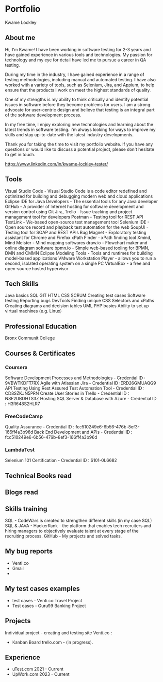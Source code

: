 # Portfolio
Kwame Lockley

## About me
Hi, I'm Kwame! 
I have been working in software testing for 2-3 years and have gained experience in various tools and technologies. My passion for technology and my eye for detail have led me to pursue a career in QA testing.

During my time in the industry, I have gained experience in a range of testing methodologies, including manual and automated testing. I have also worked with a variety of tools, such as Selenium, Jira, and Appium, to help ensure that the products I work on meet the highest standards of quality.

One of my strengths is my ability to think critically and identify potential issues in software before they become problems for users. I am a strong advocate for user-centric design and believe that testing is an integral part of the software development process.

In my free time, I enjoy exploring new technologies and learning about the latest trends in software testing. I'm always looking for ways to improve my skills and stay up-to-date with the latest industry developments.

Thank you for taking the time to visit my portfolio website. If you have any questions or would like to discuss a potential project, please don't hesitate to get in touch.

https://www.linkedin.com/in/kwame-lockley-tester/

## Tools
Visual Studio Code - Visual Studio Code is a code editor redefined and optimized for building and debugging modern web and cloud applications
Eclipse IDE for Java Developers - The essential tools for any Java developer
GitHub - A provider of Internet hosting for software development and version control using Git
Jira, Trello - Issue tracking and project management tool for developers
Postman - Testing tool for REST API
TestLink - We-based open-source test management tool
Selenium IDE - Open source record and playback test automation for the web
SoupUI - Testing tool for SOAP and REST APIs
Bug Magnet - Exploratory testing assistant for Chrome and Firefox
xPath Finder - xPath finding tool
Xmind, Mind Meister - Mind mapping softwares
draw.io - Flowchart maker and online diagram software
bpmn.io - Simple web-based tooling for BPMN, DMN and CMMN
Eclipse Modeling Tools - Tools and runtimes for building model-based applications
VMware Workstation Player - allows you to run a second, isolated operating system on a single PC
VirtualBox - a free and open-source hosted hypervisor

## Tech Skills
Java basics
SQL
GIT
HTML
CSS
SCRUM
Creating test cases
Software testing
Reporting bugs
DevTools
Finding unique CSS Selectors and xPaths
Creating diagrams and decision tables
UML
PHP basics
Ability to set up virtual machines (e.g. Linux)

## Professional Education
Bronx Communit College 

## Courses & Certificates
### Coursera
 Software Development Processes and Methodologies - Credential ID : 9VBWTKDFT7RX
 Agile with Atlassian Jira - Credential ID :ERD26GMUAQG9
 API Testing Using Rest Assured Test Automation Tool - Credential ID : CD8SZKJN5PRN
 Create User Stories in Trello - Credential ID : N8F2UBDHTS3Z
 Hosting SQL Server & Database with Azure - Credential ID : H3R648S2HLR7
 
 
### FreeCodeCamp
Quality Assurance - Credential ID : fcc510249e6-6b56-476b-8ef3-166ff4a3b96d
Back End Development and APIs - Credential ID : fcc510249e6-6b56-476b-8ef3-166ff4a3b96d

### LambdaTest
Selenium 101 Certification - Credential ID : S101-0L6682

## Technical Books read

## Blogs read

## Skills training
SQL - CodeWars is created to strengthen different skills (in my case SQL)
SQL & JAVA - HackerRank - the platform that enables tech recruiters and hiring managers to objectively evaluate talent at every stage of the recruiting process.
GitHub - My projects and solved tasks.

## My bug reports
- Venti.co
- Gmail
- 

## My test cases examples
- test cases - Venti.co Travel Project
- Test cases - Guru99 Banking Project

## Projects
Individual project - creating and testing site Venti.co :
  - Kanban Board trello.com - (in progress).
  
## Experience
 - uTest.com 2021 - Current
 - UpWork.com 2023 - Current
